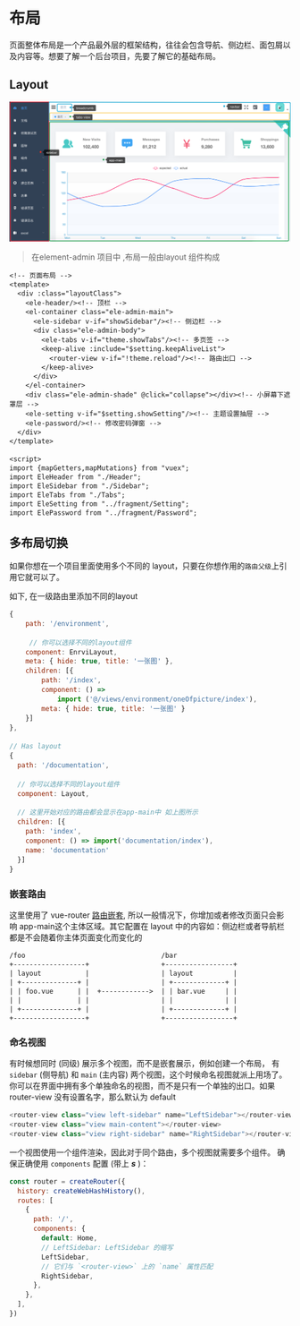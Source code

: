 
# 布局

 页面整体布局是一个产品最外层的框架结构，往往会包含导航、侧边栏、面包屑以及内容等。想要了解一个后台项目，先要了解它的基础布局。

## Layout

![layout](/images/layout.png)
> 在element-admin 项目中 ,布局一般由layout 组件构成

```vue
<!-- 页面布局 -->
<template>
  <div :class="layoutClass">
    <ele-header/><!-- 顶栏 -->
    <el-container class="ele-admin-main">
      <ele-sidebar v-if="showSidebar"/><!-- 侧边栏 -->
      <div class="ele-admin-body">
        <ele-tabs v-if="theme.showTabs"/><!-- 多页签 -->
        <keep-alive :include="$setting.keepAliveList">
          <router-view v-if="!theme.reload"/><!-- 路由出口 -->
        </keep-alive>
      </div>
    </el-container>
    <div class="ele-admin-shade" @click="collapse"></div><!-- 小屏幕下遮罩层 -->
    <ele-setting v-if="$setting.showSetting"/><!-- 主题设置抽屉 -->
    <ele-password/><!-- 修改密码弹窗 -->
  </div>
</template>

<script>
import {mapGetters,mapMutations} from "vuex";
import EleHeader from "./Header";
import EleSidebar from "./Sidebar";
import EleTabs from "./Tabs";
import EleSetting from "../fragment/Setting";
import ElePassword from "../fragment/Password";

```

## 多布局切换

如果你想在一个项目里面使用多个不同的 layout，只要在你想作用的```路由父级```上引用它就可以了。

如下, 在一级路由里添加不同的layout

```js
{
    path: '/environment',

     // 你可以选择不同的layout组件
    component: EnrviLayout,
    meta: { hide: true, title: '一张图' },
    children: [{
        path: '/index',
        component: () =>
            import ('@/views/environment/oneOfpicture/index'),
        meta: { hide: true, title: '一张图' }
    }]
},

// Has layout
{
  path: '/documentation',

  // 你可以选择不同的layout组件
  component: Layout,

  // 这里开始对应的路由都会显示在app-main中 如上图所示
  children: [{
    path: 'index',
    component: () => import('documentation/index'),
    name: 'documentation'
  }]
}
```
### 嵌套路由

这里使用了 vue-router [路由嵌套](https://router.vuejs.org/zh/guide/essentials/nested-routes.html), 所以一般情况下，你增加或者修改页面只会影响 app-main这个主体区域。其它配置在 layout 中的内容如：侧边栏或者导航栏都是不会随着你主体页面变化而变化的

```
/foo                                  /bar
+------------------+                  +-----------------+
| layout           |                  | layout          |
| +--------------+ |                  | +-------------+ |
| | foo.vue      | |  +------------>  | | bar.vue     | |
| |              | |                  | |             | |
| +--------------+ |                  | +-------------+ |
+------------------+                  +-----------------+
```


### 命名视图

有时候想同时 (同级) 展示多个视图，而不是嵌套展示，例如创建一个布局，
有 ```sidebar``` (侧导航) 和 ```main``` (主内容) 两个视图，这个时候命名视图就派上用场了。
你可以在界面中拥有多个单独命名的视图，而不是只有一个单独的出口。如果 router-view 没有设置名字，那么默认为 default

```js
<router-view class="view left-sidebar" name="LeftSidebar"></router-view>
<router-view class="view main-content"></router-view>
<router-view class="view right-sidebar" name="RightSidebar"></router-view>
```


一个视图使用一个组件渲染，因此对于同个路由，多个视图就需要多个组件。
确保正确使用 ```components``` 配置 (带上 ***s*** )：

```js
const router = createRouter({
  history: createWebHashHistory(),
  routes: [
    {
      path: '/',
      components: {
        default: Home,
        // LeftSidebar: LeftSidebar 的缩写
        LeftSidebar,
        // 它们与 `<router-view>` 上的 `name` 属性匹配
        RightSidebar,
      },
    },
  ],
})
```
